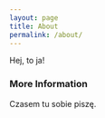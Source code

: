```yaml
---
layout: page
title: About
permalink: /about/
---
```


Hej, to ja!

### More Information

Czasem tu sobie piszę.
